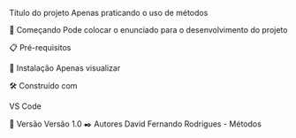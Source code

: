 Título do projeto
Apenas praticando o uso de métodos

🚀 Começando
Pode colocar o enunciado para o desenvolvimento do projeto

📋 Pré-requisitos

🔧 Instalação
Apenas visualizar

🛠️ Construído com

VS Code

📌 Versão
Versão 1.0 
✒️ Autores
David Fernando Rodrigues - Métodos
